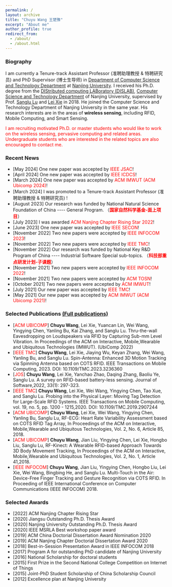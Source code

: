 ```yaml
---
permalink: /
layout: archive
title: "Chuyu Wang 王楚豫"
excerpt: "About me"
author_profile: true
redirect_from: 
  - /about/
  - /about.html
---
```


### Biography 

I am currently a Tenure-track Assistant Professor (准聘助理教授 & 特聘研究员) and PhD Supervisor (博士生导师) in [Department of Computer Science and Technology Department](http://cs.nju.edu.cn/) at [Nanjing University](http://www.nju.edu.cn/). I  received his Ph.D. degree from the [DIStributed computing LABoratory (DISLAB)](http://dislab.nju.edu.cn/), [Computer Science and Technology Department](http://cs.nju.edu.cn/) of Nanjing University, supervised by Prof. [Sanglu Lu](http://cs.nju.edu.cn/58/1e/c2639a153630/page.htm) and [Lei Xie](http://cs.nju.edu.cn/lxie) in 2018. He joined the Computer Science and Technology Department of Nanjing University in the same year. His research interests are in the areas of **wireless sensing**, including RFID, Mobile Computing, and Smart Sensing.

<font color="red">I am recruiting motivated Ph.D. or master students who would like to work on the wireless sensing, pervasive computing and related areas. Undergraduate students who are interested in the related topics are also encouraged to contact me. </font>

### Recent News

- [May 2024] One new paper was accepted by <font color="red">IEEE JSAC</font>!
- [April 2024] One new paper was accepted by <font color="red">IEEE ICDCS</font>!
- [March 2024] One new paper was accepted by <font color="red">ACM IMWUT (ACM Ubicomp 2024)</font>!
- [March 2024] I was promoted to a Tenure-track Assistant Professor (准聘助理教授 & 特聘研究员) !
- [August 2023] Our research was funded by National Natural Science Foundation of China ---- General Program. （<font color="red"><b>国家自然科学基金-面上项目</b></font>）
- [July 2023] I was awarded  <font color="red">ACM Nanjing Chapter Rising Star 2022</font>! 
- [June 2023] One new paper was accepted by <font color="red">IEEE SECON</font>!
- [November 2022] Two new papers were accepted by <font color="red">IEEE INFOCOM 2023</font>!
- [November 2022] Two new papers were accepted by <font color="red">IEEE TMC</font>!
- [November 2022] Our research was funded by National Key R&D Program of China ---- Industrial Software Special sub-topics. （<font color="red"><b>科技部重点研发计划-子课题</b></font>）
- [November 2021] Two new papers were accepted by <font color="red">IEEE INFOCOM 2022</font>!
- [November 2021] Two new papers were accepted by <font color="red">ACM TOSN</font>!
- [October 2021] Two new papers were accepted by <font color="red">ACM IMWUT</font>!
- [July 2021] Our new paper was accepted by <font color="red">IEEE TMC</font>!
- [May 2021] Our new paper was accepted by <font color="red">ACM IMWUT (ACM Ubicomp 2021)</font>!
<!-- - [November 2020] Our new paper was accepted by <font color="red">IEEE TMC</font>!-->
<!-- - [April 2020] Our new paper was accepted by IEEE IWQoS 2020! -->



### Selected Publications    [(Full publications)](https://chuyunju.github.io/publications/)

- [<font color="red">ACM UBICOMP</font>] **Chuyu Wang**, Lei Xie, Yuancan Lin, Wei Wang, Yingying Chen, Yanling Bu, Kai Zhang, and Sanglu Lu. Thru-the-wall Eavesdropping on Loudspeakers via RFID by Capturing Sub-mm Level Vibration. In Proceedings of the ACM on Interactive, Mobile,Wearable and Ubiquitous Technologies (IMWUT). (UbiComp 2022)
- [<font color="red">IEEE TMC</font>] **Chuyu Wang**,  Lei Xie, Jiaying Wu, Keyan Zhang, Wei Wang, Yanling Bu, and Sanglu Lu. Spin-Antenna: Enhanced 3D Motion Tracking via Spinning Antenna based on COTS RFID. IEEE Transactions on Mobile Computing, 2023. DOI: 10.1109/TMC.2023.3236360
- [<font color="red">JOS</font>] **Chuyu Wang**, Lei Xie, Yanchao Zhao, Daqing Zhang, Baoliu Ye, Sanglu Lu. A survey on RFID-based battery-less sensing. Journal of Software,2022, 33(1): 297-323.
- [<font color="red">IEEE TMC</font>] **Chuyu Wang**, Lei Xie, Wei Wang, Yingying Chen, Tao Xue, and Sanglu Lu. Probing into the Physical Layer: Moving Tag Detection for Large-Scale RFID Systems. IEEE Transactions on Mobile Computing, vol. 19, no. 5, pp. 1200 - 1215,2020. DOI: 10.1109/TMC.2019.2907244 
- [<font color="red">ACM UBICOMP</font>] **Chuyu Wang**, Lei Xie, Wei Wang, Yingying Chen, Yanling Bu, Sanglu Lu, RF-ECG: Heart Rate Variability Assessment based on COTS RFID Tag Array, In Proceedings of the ACM on Interactive, Mobile,Wearable and Ubiquitous Technologies, Vol. 2, No. 6, Article 85, 2018.
- [<font color="red">ACM UBICOMP</font>] **Chuyu Wang**, Jian Liu, Yingying Chen, Lei Xie, Hongbo Liu, Sanglu Lu, RF-Kinect: A Wearable RFID-based Approach Towards 3D Body Movement Tracking, In Proceedings of the ACM on Interactive, Mobile,Wearable and Ubiquitous Technologies, Vol. 2, No. 1, Article 41,2018. 
- [<font color="red">IEEE INFOCOM</font>] **Chuyu Wang**, Jian Liu, Yingying Chen, Hongbo Liu, Lei Xie, Wei Wang, Bingbing He, and Sanglu Lu. Multi-Touch in the Air: Device-Free Finger Tracking and Gesture Recognition via COTS RFID. In Proceeding of IEEE International Conference on Computer Communications (IEEE INFOCOM) 2018.

### Selected Awards 

* [2022] ACM Nanjing Chapter Rising Star
* [2020] Jiangsu Outstanding Ph.D. Thesis Award
* [2020] Nanjing University Outstanding Ph.D. Thesis Award
* [2020] IEEE MSRLA Best workshop paper award
* [2019] ACM China Doctorial Dissertation Award Nomination 2020
* [2019] ACM Nanjing Chapter Doctorial Dissertation Award 2020
* [2018] Best-in-Session Presentation Award in IEEE INFOCOM 2018
* [2017] Program A for outstanding PhD candidate of Nanjing University
* [2016] National Scholarship for doctoral students
* [2015] First Prize in the Second National College Competition on Internet of Things
* [2015] Joint-PhD Student Scholarship of China Scholarship Council
* [2012] Excellence plan at Nanjing University